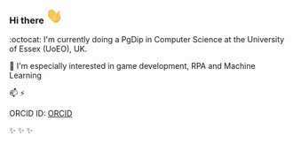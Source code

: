 ### Hi there  <a target="_blank" rel="noopener noreferrer" href="https://raw.githubusercontent.com/ABSphreak/ABSphreak/master/gifs/Hi.gif"><img src="https://raw.githubusercontent.com/ABSphreak/ABSphreak/master/gifs/Hi.gif" width="30px" style="max-width:100%;"></a>

 
:octocat:     I'm currently doing a PgDip in Computer Science at the University of Essex (UoEO), UK. 
     
:rocket:      I'm especially interested in game development, RPA and Machine Learning 

📫 ⚡  

ORCID ID: [ORCID](https://orcid.org/0000-0001-8250-1340)

:sparkles: :sparkles:  :sparkles: 

<!--
**alicevillar/alicevillar** is a ✨ _special_ ✨ repository because its `README.md` (this file) appears on your GitHub profile.

 
 
